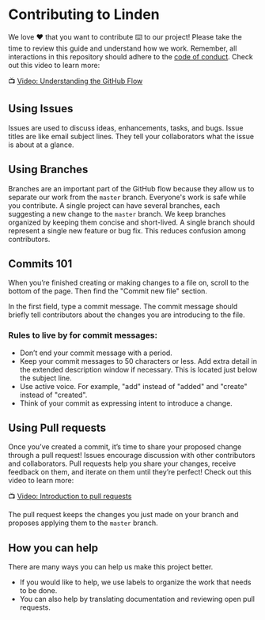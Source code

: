 # Contributing to Linden

We love :heart: that you want to contribute :keyboard: to our project! Please take the time to review this guide and understand how we work. Remember, all interactions in this repository should adhere to the [code of conduct](code-of-conduct.md). Check out this video to learn more:

:tv: [Video: Understanding the GitHub Flow](https://www.youtube.com/watch?v=PBI2Rz-ZOxU)

## Using Issues

Issues are used to discuss ideas, enhancements, tasks, and bugs. Issue titles are like email subject lines. They tell your collaborators what the issue is about at a glance.

## Using Branches

Branches are an important part of the GitHub flow because they allow us to separate our work from the `master` branch. Everyone's work is safe while you contribute. A single project can have several branches, each suggesting a new change to the `master` branch. We keep branches organized by keeping them concise and short-lived. A single branch should represent a single new feature or bug fix. This reduces confusion among contributors.

## Commits 101

When you’re finished creating or making changes to a file on, scroll to the bottom of the page. Then find the "Commit new file" section.

In the first field, type a commit message. The commit message should briefly tell contributors about the changes you are introducing to the file.

### Rules to live by for commit messages:

- Don’t end your commit message with a period.
- Keep your commit messages to 50 characters or less. Add extra detail in the extended description window if necessary. This is located just below the subject line.
- Use active voice. For example, "add" instead of "added" and "create" instead of "created".
- Think of your commit as expressing intent to introduce a change.

## Using Pull requests

Once you’ve created a commit, it’s time to share your proposed change through a pull request! Issues encourage discussion with other contributors and collaborators. Pull requests help you share your changes, receive feedback on them, and iterate on them until they’re perfect! Check out this video to learn more:

:tv: [Video: Introduction to pull requests](https://youtu.be/kJr-PIfLDl4)

The pull request keeps the changes you just made on your branch and proposes applying them to the `master` branch.

## How you can help

There are many ways you can help us make this project better.
- If you would like to help, we use labels to organize the work that needs to be done.
- You can also help by translating documentation and reviewing open pull requests.
